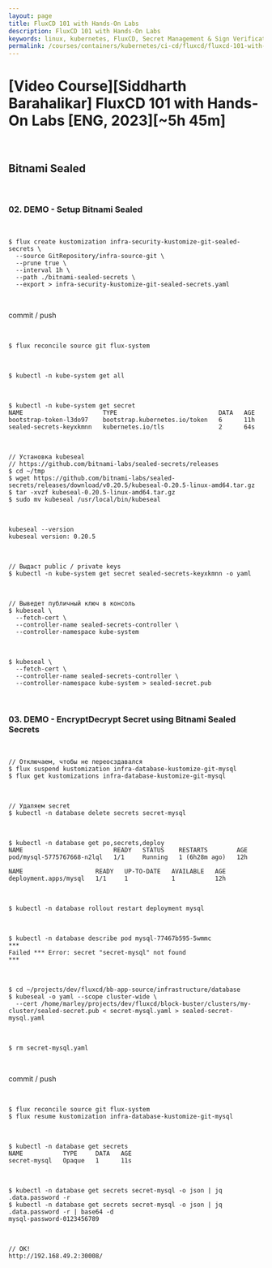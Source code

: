 ```yaml
---
layout: page
title: FluxCD 101 with Hands-On Labs
description: FluxCD 101 with Hands-On Labs
keywords: linux, kubernetes, FluxCD, Secret Management & Sign Verification, Bitnami Sealed
permalink: /courses/containers/kubernetes/ci-cd/fluxcd/fluxcd-101-with-hands-on-labs/secret-management-and-sign-verification/bitnami-sealed/
---
```


# [Video Course][Siddharth Barahalikar] FluxCD 101 with Hands-On Labs [ENG, 2023][~5h 45m]

<br/>

## Bitnami Sealed

<br/>

### 02. DEMO - Setup Bitnami Sealed

<br/>

```
$ flux create kustomization infra-security-kustomize-git-sealed-secrets \
  --source GitRepository/infra-source-git \
  --prune true \
  --interval 1h \
  --path ./bitnami-sealed-secrets \
  --export > infra-security-kustomize-git-sealed-secrets.yaml
```

<br/>

commit / push

<br/>

```
$ flux reconcile source git flux-system
```

<br/>

```
$ kubectl -n kube-system get all
```

<br/>

```
$ kubectl -n kube-system get secret
NAME                      TYPE                            DATA   AGE
bootstrap-token-l3do97    bootstrap.kubernetes.io/token   6      11h
sealed-secrets-keyxkmnn   kubernetes.io/tls               2      64s
```

<br/>

```
// Установка kubeseal
// https://github.com/bitnami-labs/sealed-secrets/releases
$ cd ~/tmp
$ wget https://github.com/bitnami-labs/sealed-secrets/releases/download/v0.20.5/kubeseal-0.20.5-linux-amd64.tar.gz
$ tar -xvzf kubeseal-0.20.5-linux-amd64.tar.gz
$ sudo mv kubeseal /usr/local/bin/kubeseal
```

<br/>

```
kubeseal --version
kubeseal version: 0.20.5
```

<br/>

```
// Выдаст public / private keys
$ kubectl -n kube-system get secret sealed-secrets-keyxkmnn -o yaml
```

<br/>

```
// Выведет публичный ключ в консоль
$ kubeseal \
  --fetch-cert \
  --controller-name sealed-secrets-controller \
  --controller-namespace kube-system
```

<br/>

```
$ kubeseal \
  --fetch-cert \
  --controller-name sealed-secrets-controller \
  --controller-namespace kube-system > sealed-secret.pub
```

<br/>

### 03. DEMO - EncryptDecrypt Secret using Bitnami Sealed Secrets

<br/>

```
// Отключаем, чтобы не переосздавался
$ flux suspend kustomization infra-database-kustomize-git-mysql
$ flux get kustomizations infra-database-kustomize-git-mysql
```

<br/>

```
// Удаляем secret
$ kubectl -n database delete secrets secret-mysql
```

<br/>

```
$ kubectl -n database get po,secrets,deploy
NAME                         READY   STATUS    RESTARTS        AGE
pod/mysql-5775767668-n2lql   1/1     Running   1 (6h28m ago)   12h

NAME                    READY   UP-TO-DATE   AVAILABLE   AGE
deployment.apps/mysql   1/1     1            1           12h
```

<br/>

```
$ kubectl -n database rollout restart deployment mysql
```

<br/>

```
$ kubectl -n database describe pod mysql-77467b595-5wmmc
***
Failed *** Error: secret "secret-mysql" not found
***
```

<br/>

```
$ cd ~/projects/dev/fluxcd/bb-app-source/infrastructure/database
$ kubeseal -o yaml --scope cluster-wide \
  --cert /home/marley/projects/dev/fluxcd/block-buster/clusters/my-cluster/sealed-secret.pub < secret-mysql.yaml > sealed-secret-mysql.yaml
```

<br/>

```
$ rm secret-mysql.yaml
```

<br/>

commit / push

<br/>

```
$ flux reconcile source git flux-system
$ flux resume kustomization infra-database-kustomize-git-mysql
```

<br/>

```
$ kubectl -n database get secrets
NAME           TYPE     DATA   AGE
secret-mysql   Opaque   1      11s
```

<br/>

```
$ kubectl -n database get secrets secret-mysql -o json | jq .data.password -r
$ kubectl -n database get secrets secret-mysql -o json | jq .data.password -r | base64 -d
mysql-password-0123456789
```

<br/>

```
// OK!
http://192.168.49.2:30008/
```

